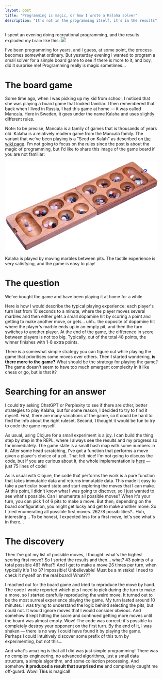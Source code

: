 ```yaml
---
layout: post
title: "Programming is magic, or how I wrote a Kalaha solver"
description: "It's not in the programming itself, it's in the results"
---
```


I spent an evening doing recreational programming, and the results exploded my brain like this:
![](/assets/mind-blown.gif)

I've been programming for years, and I guess, at some point, the process becomes somewhat ordinary. But yesterday evening I wanted to program a small solver for a simple board game to see if there is more to it, and boy, did it surprise me! Programming really is magic sometimes...

# The board game

Some time ago, when I was picking up my kid from school, I noticed that she was playing a board game that looked familiar. I then remembered that back when I lived in Russia, I had this game at home — it was called Mancala. Here in Sweden, it goes under the name Kalaha and uses slightly different rules. 

Note: to be precise, Mancala is a family of games that is thousands of years old. Kalaha is a relatively modern game from the Mancala family. The variant that we've been playing is a "Seed on Kalah" as described on [the wiki page](https://en.wikipedia.org/wiki/Kalah). I'm not going to focus on the rules since the post is about the magic of programming, but I'd like to share this image of the game board if you are not familiar:

![](/assets/Kalaha.jpg)

Kalaha is played by moving marbles between pits. The tactile experience is very satisfying, and the game is easy to play!

# The question

We've bought the game and have been playing it at home for a while. 

Here is how I would describe the typical playing experience: each player's turn last from 10 seconds to a minute, where the player moves several marbles and then either gets a small dopamine hit by scoring a point and getting to make another move, or gets... uhh.. the opposite of dopamine hit where the player's marble ends up in an empty pit, and then the turn switches to another player. At the end of the game, the difference in score between players is not too big. Typically, out of the total 48 points, the winner finishes with 1-8 extra points.

There is a somewhat simple strategy you can figure out while playing the game that prioritises some moves over others. Then I started wondering, **is there more to the game?** What should be the strategy for playing the game? The game doesn't seem to have too much emergent complexity in it like chess or go, but is that it?

# Searching for an answer

I could try asking ChatGPT or Perplexity to see if there are other, better strategies to play Kalaha, but for some reason, I decided to try to find it myself. First, there are many variations of the game, so it could be hard to find the info about the right ruleset. Second, I thought it would be fun to try to code the game myself.

As usual, using Clojure for a small experiment is a joy. I can build the thing step by step in the REPL, where I always see the results and my progress so far immediately. The game state is a small hash map with some numbers in it. After some head scratching, I've got a function that performs a move given a player's choice of a pit. That felt nice! I'm not going to discuss the code, but if you are curious about it, the whole implementation is [here](https://gist.github.com/vlaaad/5c7e1e44a34534840403ec6c27dcc7f6) — just 75 lines of code!

As is usual with Clojure, the code that performs the work is a pure function that takes immutable data and returns immutable data. This made it easy to take a particular board state and start exploring the moves that I can make. At this point, I didn't know what I was going to discover, so I just wanted to see what's possible. Can I enumerate all possible moves? When it's your turn, you can pick 1 of 6 pits to make a move. But then, depending on the board configuration, you might get lucky and get to make another move. So I tried enumerating all possible first moves. 26278 possibilities?.. Huh, interesting... To be honest, I expected less for a first move, let's see what's in there...

# The discovery

Then I've got my list of possible moves, I thought: what's the highest scoring first move? So I sorted the results and then... what? 43 points of a total possible 48? What?! And I get to make a move 26 times per turn, when typically it's 1 to 3? Impossible! Unbelievable! Must be a mistake! I need to check it myself on the real board! What???

I reached out for the board game and tried to reproduce the move by hand. The code I wrote reported which pits I need to pick during the turn to make a move, so I started carefully reproducing the weird move. It turned out to be the most surreal experience playing the game. My turn lasted around 10 minutes. I was trying to understand the logic behind selecting the pits, but could not. It would ignore moves that I would consider obvious. And somehow it kept hitting the score and continued getting more moves until the board was almost empty. Wow! The code was correct; it's possible to completely destroy your opponent on the first turn. By the end of it, I was shaken — there is no way I could have found it by playing the game. Perhaps I could intuitively discover some prefix of this turn by experimenting, but not this... 

And what's amazing is that all I did was just simple programming! There was no complex engineering, no advanced algorithms, just a small data structure, a simple algorithm, and some collection processing. And somehow **it produced a result that surprised me** and completely caught me off-guard. Wow! **This** is magical!